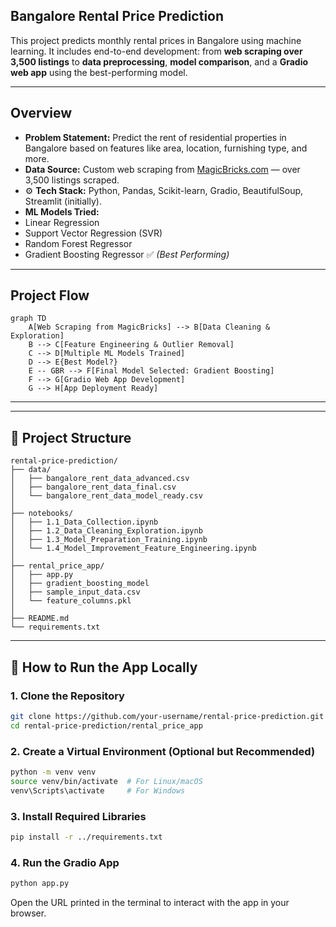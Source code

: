 ## Bangalore Rental Price Prediction

This project predicts monthly rental prices in Bangalore using machine learning. It includes end-to-end development: from **web scraping over 3,500 listings** to **data preprocessing**, **model comparison**, and a **Gradio web app** using the best-performing model.

---

## Overview

-  **Problem Statement:** Predict the rent of residential properties in Bangalore based on features like area, location, furnishing type, and more.
-  **Data Source:** Custom web scraping from [MagicBricks.com](https://www.magicbricks.com/) — over 3,500 listings scraped.
- ⚙ **Tech Stack:** Python, Pandas, Scikit-learn, Gradio, BeautifulSoup, Streamlit (initially).
-  **ML Models Tried:**
  - Linear Regression
  - Support Vector Regression (SVR)
  - Random Forest Regressor
  - Gradient Boosting Regressor ✅ *(Best Performing)*

---

## Project Flow

```mermaid
graph TD
    A[Web Scraping from MagicBricks] --> B[Data Cleaning & Exploration]
    B --> C[Feature Engineering & Outlier Removal]
    C --> D[Multiple ML Models Trained]
    D --> E{Best Model?}
    E -- GBR --> F[Final Model Selected: Gradient Boosting]
    F --> G[Gradio Web App Development]
    G --> H[App Deployment Ready]
``` 
---

---

## 📁 Project Structure

```
rental-price-prediction/
├── data/
│   ├── bangalore_rent_data_advanced.csv
│   ├── bangalore_rent_data_final.csv
│   └── bangalore_rent_data_model_ready.csv
│
├── notebooks/
│   ├── 1.1_Data_Collection.ipynb
│   ├── 1.2_Data_Cleaning_Exploration.ipynb
│   ├── 1.3_Model_Preparation_Training.ipynb
│   └── 1.4_Model_Improvement_Feature_Engineering.ipynb
│
├── rental_price_app/
│   ├── app.py
│   ├── gradient_boosting_model
│   ├── sample_input_data.csv
│   └── feature_columns.pkl
│
├── README.md
└── requirements.txt
```
---

## 🚀 How to Run the App Locally

### 1. Clone the Repository

```bash
git clone https://github.com/your-username/rental-price-prediction.git
cd rental-price-prediction/rental_price_app
```

### 2. Create a Virtual Environment (Optional but Recommended)

```bash
python -m venv venv
source venv/bin/activate  # For Linux/macOS
venv\Scripts\activate     # For Windows
```

### 3. Install Required Libraries

```bash
pip install -r ../requirements.txt
```

### 4. Run the Gradio App

```bash
python app.py
```

Open the URL printed in the terminal to interact with the app in your browser.


